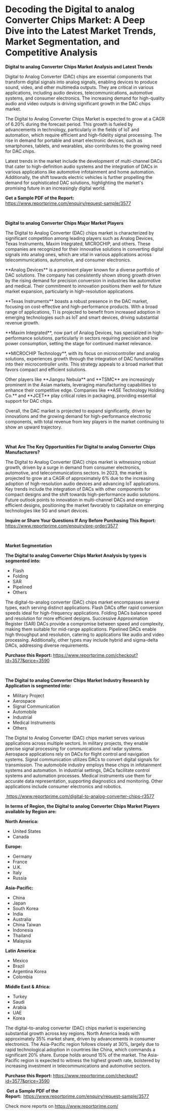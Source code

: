 <p><h1>Decoding the Digital to analog Converter Chips Market: A Deep Dive into the Latest Market Trends, Market Segmentation, and Competitive Analysis</h1></p><p><strong>Digital to analog Converter Chips Market Analysis and Latest Trends</strong></p>
<p><p>Digital to Analog Converter (DAC) chips are essential components that transform digital signals into analog signals, enabling devices to produce sound, video, and other multimedia outputs. They are critical in various applications, including audio devices, telecommunications, automotive systems, and consumer electronics. The increasing demand for high-quality audio and video outputs is driving significant growth in the DAC chips market.</p><p>The Digital to Analog Converter Chips Market is expected to grow at a CAGR of 6.20% during the forecast period. This growth is fueled by advancements in technology, particularly in the fields of IoT and automation, which require efficient and high-fidelity signal processing. The rise in demand for portable and smart electronic devices, such as smartphones, tablets, and wearables, also contributes to the growing need for DAC chips.</p><p>Latest trends in the market include the development of multi-channel DACs that cater to high-definition audio systems and the integration of DACs in various applications like automotive infotainment and home automation. Additionally, the shift towards electric vehicles is further propelling the demand for sophisticated DAC solutions, highlighting the market's promising future in an increasingly digital world.</p></p>
<p><strong>Get a Sample PDF of the Report:&nbsp;</strong> <a href="https://www.reportprime.com/enquiry/request-sample/3577?utm_campaign=2456&utm_medium=2&utm_source=Github&utm_content=ia&utm_term=18032025&utm_id=digital-to-analog-converter-chips">https://www.reportprime.com/enquiry/request-sample/3577</a></p>
<p>&nbsp;</p>
<p><strong>Digital to analog Converter Chips Major Market Players</strong></p>
<p><p>The Digital to Analog Converter (DAC) chips market is characterized by significant competition among leading players such as Analog Devices, Texas Instruments, Maxim Integrated, MICROCHIP, and others. These companies are recognized for their innovative solutions in converting digital signals into analog ones, which are vital in various applications across telecommunications, automotive, and consumer electronics.</p><p>**Analog Devices** is a prominent player known for a diverse portfolio of DAC solutions. The company has consistently shown strong growth driven by the rising demand for precision conversion in industries like automotive and medical. Their commitment to innovation positions them well for future market expansion, particularly in high-resolution applications.</p><p>**Texas Instruments** boasts a robust presence in the DAC market, focusing on cost-effective and high-performance products. With a broad range of applications, TI is projected to benefit from increased adoption in emerging technologies such as IoT and smart devices, driving substantial revenue growth.</p><p>**Maxim Integrated**, now part of Analog Devices, has specialized in high-performance solutions, particularly in sectors requiring precision and low power consumption, setting the stage for continued market relevance.</p><p>**MICROCHIP Technology**, with its focus on microcontroller and analog solutions, experiences growth through the integration of DAC functionalities into their microcontroller units. This strategy appeals to a broad market that favors compact and efficient solutions.</p><p>Other players like **Jiangsu Nebula** and **TSMC** are increasingly prominent in the Asian markets, leveraging manufacturing capabilities to enhance their competitive edge. Companies like **ASE Technology Holding Co.** and **JCET** play critical roles in packaging, providing essential support for DAC chips.</p><p>Overall, the DAC market is projected to expand significantly, driven by innovations and the growing demand for high-performance electronic components, with total revenue from key players in the market continuing to show an upward trajectory.</p></p>
<p>&nbsp;</p>
<p><strong>What Are The Key Opportunities For Digital to analog Converter Chips Manufacturers?</strong></p>
<p><p>The Digital to Analog Converter (DAC) chips market is witnessing robust growth, driven by a surge in demand from consumer electronics, automotive, and telecommunications sectors. In 2023, the market is projected to grow at a CAGR of approximately 6% due to the increasing adoption of high-resolution audio devices and advancing IoT applications. Key trends include the integration of DACs with other components for compact designs and the shift towards high-performance audio solutions. Future outlook points to innovation in multi-channel DACs and energy-efficient designs, positioning the market favorably to capitalize on emerging technologies like 5G and smart devices.</p></p>
<p><strong>Inquire or Share Your Questions If Any Before Purchasing This Report:</strong> <a href="https://www.reportprime.com/enquiry/pre-order/3577?utm_campaign=2456&utm_medium=2&utm_source=Github&utm_content=ia&utm_term=18032025&utm_id=digital-to-analog-converter-chips">https://www.reportprime.com/enquiry/pre-order/3577</a></p>
<p>&nbsp;</p>
<p><strong>Market Segmentation</strong></p>
<p><strong>The Digital to analog Converter Chips Market Analysis by types is segmented into:</strong></p>
<p><ul><li>Flash</li><li>Folding</li><li>SAR</li><li>Pipelined</li><li>Others</li></ul></p>
<p><p>The digital-to-analog converter (DAC) chips market encompasses several types, each serving distinct applications. Flash DACs offer rapid conversion speeds ideal for high-frequency applications. Folding DACs balance speed and resolution for more efficient designs. Successive Approximation Register (SAR) DACs provide a compromise between speed and complexity, making them suitable for mid-range applications. Pipelined DACs enable high throughput and resolution, catering to applications like audio and video processing. Additionally, other types may include hybrid and sigma-delta DACs, addressing diverse requirements.</p></p>
<p><strong>Purchase this Report:&nbsp;</strong><a href="https://www.reportprime.com/checkout?id=3577&price=3590&utm_campaign=2456&utm_medium=2&utm_source=Github&utm_content=ia&utm_term=18032025&utm_id=digital-to-analog-converter-chips">https://www.reportprime.com/checkout?id=3577&price=3590</a></p>
<p>&nbsp;</p>
<p><strong>The Digital to analog Converter Chips Market Industry Research by Application is segmented into:</strong></p>
<p><ul><li>Military Project</li><li>Aerospace</li><li>Signal Communication</li><li>Automobile</li><li>Industrial</li><li>Medical Instruments</li><li>Others</li></ul></p>
<p><p>The Digital to Analog Converter (DAC) chips market serves various applications across multiple sectors. In military projects, they enable precise signal processing for communications and radar systems. Aerospace applications rely on DACs for flight control and navigation systems. Signal communication utilizes DACs to convert digital signals for transmission. The automobile industry employs these chips in infotainment systems and automation. In industrial settings, DACs facilitate control systems and automation processes. Medical instruments use them for accurate data representation, supporting diagnostics and monitoring. Other applications include consumer electronics and robotics.</p></p>
<p><a href="https://www.reportprime.com/digital-to-analog-converter-chips-r3577?utm_campaign=2456&utm_medium=2&utm_source=Github&utm_content=ia&utm_term=18032025&utm_id=digital-to-analog-converter-chips">&nbsp;https://www.reportprime.com/digital-to-analog-converter-chips-r3577</a></p>
<p><strong>In terms of Region, the Digital to analog Converter Chips Market Players available by Region are:</strong></p>
<p>
    <p> <strong> North America: </strong>
        <ul>
            <li>United States</li>
            <li>Canada</li>
        </ul>
        </p> 
    <p> <strong> Europe: </strong>
        <ul>
            <li>Germany</li>
            <li>France</li>
            <li>U.K.</li>
            <li>Italy</li>
            <li>Russia</li>
        </ul>
        </p> 
    <p> <strong> Asia-Pacific: </strong>
        <ul>
            <li>China</li>
            <li>Japan</li>
            <li>South Korea</li>
            <li>India</li>
            <li>Australia</li>
            <li>China Taiwan</li>
            <li>Indonesia</li>
            <li>Thailand</li>
            <li>Malaysia</li>
        </ul>
        </p> 
    <p> <strong> Latin America: </strong>
        <ul>
            <li>Mexico</li>
            <li>Brazil</li>
            <li>Argentina Korea</li>
            <li>Colombia</li>
        </ul>
        </p> 
    <p> <strong> Middle East & Africa: </strong>
        <ul>
            <li>Turkey</li>
            <li>Saudi</li>
            <li>Arabia</li>
            <li>UAE</li>
            <li>Korea</li>
        </ul>
    </p>
    </p>
<p><p>The digital-to-analog converter (DAC) chips market is experiencing substantial growth across key regions. North America leads with approximately 35% market share, driven by advancements in consumer electronics. The Asia-Pacific region follows closely at 30%, largely due to rapid technological adoption in countries like China, which commands a significant 20% share. Europe holds around 15% of the market. The Asia-Pacific region is expected to witness the highest growth rate, bolstered by increasing investment in telecommunications and automotive sectors.</p></p>
<p><strong>Purchase this Report: </strong><a href="https://www.reportprime.com/checkout?id=3577&price=3590&utm_campaign=2456&utm_medium=2&utm_source=Github&utm_content=ia&utm_term=18032025&utm_id=digital-to-analog-converter-chips">https://www.reportprime.com/checkout?id=3577&price=3590</a></p>
<p>&nbsp;<strong>Get a Sample PDF of the Report:&nbsp;&nbsp;</strong><a href="https://www.reportprime.com/enquiry/request-sample/3577?utm_campaign=2456&utm_medium=2&utm_source=Github&utm_content=ia&utm_term=18032025&utm_id=digital-to-analog-converter-chips">https://www.reportprime.com/enquiry/request-sample/3577</a></p>
<p><strong></strong></p>
<p>Check more reports on <a href="https://www.reportprime.com/?utm_campaign=2456&utm_medium=2&utm_source=Github&utm_content=ia&utm_term=18032025&utm_id=digital-to-analog-converter-chips">https://www.reportprime.com/</a></p>